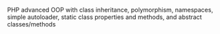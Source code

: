 PHP advanced OOP with class inheritance, polymorphism, namespaces, simple autoloader, static class properties and methods, and abstract classes/methods
